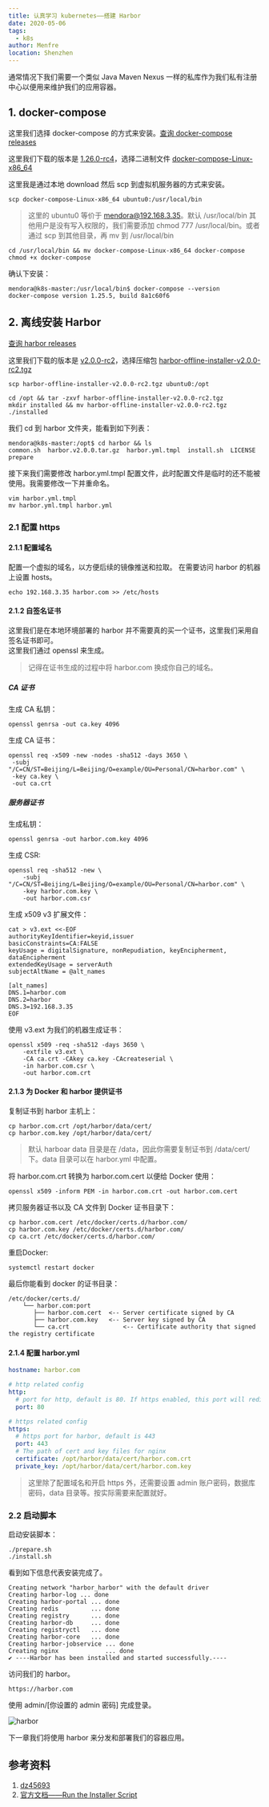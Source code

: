 ```yaml
---
title: 认真学习 kubernetes——搭建 Harbor
date: 2020-05-06
tags: 
  - k8s
author: Menfre
location: Shenzhen
---
```


通常情况下我们需要一个类似 Java Maven Nexus 一样的私库作为我们私有注册中心以便用来维护我们的应用容器。

## 1. docker-compose

这里我们选择 docker-compose 的方式来安装。[查询 docker-compose releases](https://github.com/docker/compose/releases)

这里我们下载的版本是 [1.26.0-rc4](https://github.com/docker/compose/releases/tag/1.26.0-rc4)，选择二进制文件  [docker-compose-Linux-x86_64](https://github.com/docker/compose/releases/download/1.26.0-rc4/docker-compose-Linux-x86_64)

这里我是通过本地 download 然后 scp 到虚拟机服务器的方式来安装。

```shell
scp docker-compose-Linux-x86_64 ubuntu0:/usr/local/bin
```

> 这里的 ubuntu0 等价于 mendora@192.168.3.35。默认 /usr/local/bin 其他用户是没有写入权限的，我们需要添加 chmod 777 /usr/local/bin。或者通过 scp 到其他目录，再 mv 到 /usr/local/bin

```shell
cd /usr/local/bin && mv docker-compose-Linux-x86_64 docker-compose
chmod +x docker-compose
```

确认下安装：

```shell
mendora@k8s-master:/usr/local/bin$ docker-compose --version
docker-compose version 1.25.5, build 8a1c60f6
```

## 2. 离线安装 Harbor

[查询 harbor releases](https://github.com/goharbor/harbor/releases)

这里我们下载的版本是 [v2.0.0-rc2](https://github.com/goharbor/harbor/releases/tag/v2.0.0-rc2)，选择压缩包 [harbor-offline-installer-v2.0.0-rc2.tgz](https://github.com/goharbor/harbor/releases/download/v2.0.0-rc2/harbor-offline-installer-v2.0.0-rc2.tgz)

```shell
scp harbor-offline-installer-v2.0.0-rc2.tgz ubuntu0:/opt
```

```shell
cd /opt && tar -zxvf harbor-offline-installer-v2.0.0-rc2.tgz
mkdir installed && mv harbor-offline-installer-v2.0.0-rc2.tgz ./installed
```

我们 cd 到 harbor 文件夹，能看到如下列表：

```shell
mendora@k8s-master:/opt$ cd harbor && ls
common.sh  harbor.v2.0.0.tar.gz  harbor.yml.tmpl  install.sh  LICENSE  prepare
```

接下来我们需要修改 harbor.yml.tmpl 配置文件，此时配置文件是临时的还不能被使用。我需要修改一下并重命名。

```shell
vim harbor.yml.tmpl
mv harbor.yml.tmpl harbor.yml
```

### 2.1 配置 https

#### 2.1.1 配置域名
配置一个虚拟的域名，以方便后续的镜像推送和拉取。
在需要访问 harbor 的机器上设置 hosts。

```shell
echo 192.168.3.35 harbor.com >> /etc/hosts
```

#### 2.1.2 自签名证书
这里我们是在本地环境部署的 harbor 并不需要真的买一个证书，这里我们采用自签名证书即可。  
这里我们通过 openssl 来生成。

> 记得在证书生成的过程中将 harbor.com 换成你自己的域名。

##### CA 证书

生成 CA 私钥：
```shell
openssl genrsa -out ca.key 4096
```

生成 CA 证书：
```shell
openssl req -x509 -new -nodes -sha512 -days 3650 \
 -subj "/C=CN/ST=Beijing/L=Beijing/O=example/OU=Personal/CN=harbor.com" \
 -key ca.key \
 -out ca.crt
```

##### 服务器证书

生成私钥：
```shell
openssl genrsa -out harbor.com.key 4096
```

生成 CSR:
```shell
openssl req -sha512 -new \
    -subj "/C=CN/ST=Beijing/L=Beijing/O=example/OU=Personal/CN=harbor.com" \
    -key harbor.com.key \
    -out harbor.com.csr
```

生成 x509 v3 扩展文件：
```shell
cat > v3.ext <<-EOF
authorityKeyIdentifier=keyid,issuer
basicConstraints=CA:FALSE
keyUsage = digitalSignature, nonRepudiation, keyEncipherment, dataEncipherment
extendedKeyUsage = serverAuth
subjectAltName = @alt_names

[alt_names]
DNS.1=harbor.com
DNS.2=harbor
DNS.3=192.168.3.35
EOF
```

使用 v3.ext 为我们的机器生成证书：
```shell
openssl x509 -req -sha512 -days 3650 \
    -extfile v3.ext \
    -CA ca.crt -CAkey ca.key -CAcreateserial \
    -in harbor.com.csr \
    -out harbor.com.crt
```

#### 2.1.3 为 Docker 和 harbor 提供证书

复制证书到 harbor 主机上：
```shell
cp harbor.com.crt /opt/harbor/data/cert/
cp harbor.com.key /opt/harbor/data/cert/
```

> 默认 harboar data 目录是在 /data，因此你需要复制证书到 /data/cert/ 下。data 目录可以在 harbor.yml 中配置。

将 harbor.com.crt 转换为 harbor.com.cert 以便给 Docker 使用：

```shell
openssl x509 -inform PEM -in harbor.com.crt -out harbor.com.cert
```

拷贝服务器证书以及 CA 文件到 Docker 证书目录下：

```shell
cp harbor.com.cert /etc/docker/certs.d/harbor.com/
cp harbor.com.key /etc/docker/certs.d/harbor.com/
cp ca.crt /etc/docker/certs.d/harbor.com/
```

重启Docker:

```shell
systemctl restart docker
```

最后你能看到 docker 的证书目录：

```text
/etc/docker/certs.d/
    └── harbor.com:port
       ├── harbor.com.cert  <-- Server certificate signed by CA
       ├── harbor.com.key   <-- Server key signed by CA
       └── ca.crt               <-- Certificate authority that signed the registry certificate
```

#### 2.1.4  配置 harbor.yml

```yaml
hostname: harbor.com

# http related config
http:
  # port for http, default is 80. If https enabled, this port will redirect to https port
  port: 80

# https related config
https:
  # https port for harbor, default is 443
  port: 443
  # The path of cert and key files for nginx
  certificate: /opt/harbor/data/cert/harbor.com.crt
  private_key: /opt/harbor/data/cert/harbor.com.key
```

> 这里除了配置域名和开启 https 外，还需要设置 admin 账户密码，数据库密码，data 目录等。按实际需要来配置就好。

### 2.2 启动脚本

启动安装脚本：

```shell
./prepare.sh
./install.sh
```

看到如下信息代表安装完成了。

```shell
Creating network "harbor_harbor" with the default driver
Creating harbor-log ... done
Creating harbor-portal ... done
Creating redis         ... done
Creating registry      ... done
Creating harbor-db     ... done
Creating registryctl   ... done
Creating harbor-core   ... done
Creating harbor-jobservice ... done
Creating nginx             ... done
✔ ----Harbor has been installed and started successfully.----
```

访问我们的 harbor。

```http
https://harbor.com
```

使用 admin/[你设置的 admin 密码] 完成登录。

![harbor](/image/harbor.png)

下一章我们将使用 harbor 来分发和部署我们的容器应用。

## 参考资料
1. [dz45693](https://www.cnblogs.com/majiang/p/11218792.html)
2. [官方文档——Run the Installer Script](https://goharbor.io/docs/1.10/install-config/run-installer-script/)

 
 <comment/> 

 
 <comment/> 
